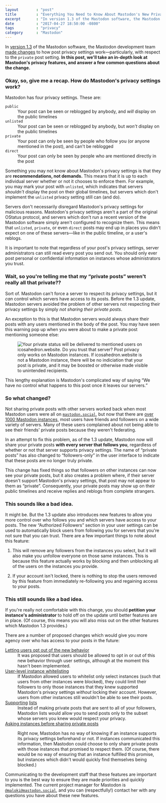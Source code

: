 ```yaml
---
layout        : "post"
title         : "Everything You Need to Know About Mastodon's New Privacy Settings"
excerpt       : "In version 1.3 of the Mastodon software, the Mastodon development team made changes to how post privacy settings work&mdash;particularly, with respect to the <code>private</code> post setting. In this post, we'll take an in-depth look at Mastodon's privacy features, and answer a few common questions about the change."
date          : "2017-04-27 18:50:00 -0800"
tags          : "privacy"
category      : "Mastodon"
---
```


In [version 1.3](https://github.com/tootsuite/mastodon/releases/tag/v1.3) of the Mastodon software, the Mastodon development team [made changes](https://github.com/tootsuite/mastodon/pull/2111) to how post privacy settings work&mdash;particularly, with respect to the `private` post setting.
<b>In this post, we'll take an in-depth look at Mastodon's privacy features, and answer a few common questions about the change.</b>

###  Okay, so, give me a recap. How do Mastodon's privacy settings work?

Mastodon has four privacy settings.
These are:

<dl>
<dt><code>public</code></dt>
<dd>Your post can be seen or reblogged by anybody, and <em>will</em> display on the public timelines</dd>
<dt><code>unlisted</code></dt>
<dd>Your post can be seen or reblogged by anybody, but <em>won't</em> display on the public timelines</dd>
<dt><code>private</code></dt>
<dd>Your post can only be seen by people who follow you (or anyone mentioned in the post), and can't be reblogged</dd>
<dt><code>direct</code></dt>
<dd>Your post can only be seen by people who are mentioned directly in the post</dd>
</dl>

Something you may not know about Mastodon's privacy settings is that they are __recommendations, not demands.__
This means that it is up to each individual server whether or not it chooses to enforce them.
For example, you may mark your post with `unlisted`, which indicates that servers *shouldn't* display the post on their global timelines, but servers which don't implement the `unlisted` privacy setting still can (and do).

Servers don't necessarily disregard Mastodon's privacy settings for malicious reasons.
Mastodon's privacy settings aren't a part of the original OStatus protocol, and servers which don't run a recent version of the Mastodon software simply aren't configured to recognize them.
This means that `unlisted`, `private`, or even `direct` posts may end up in places you didn't expect on one of these servers&mdash;like in the public timeline, or a user's reblogs.

It is important to note that regardless of your post's privacy settings, server administrators can still read every post you send out.
You should only ever post personal or confidential information on instances whose administrators you trust.

###  Wait, so you're telling me that my “private posts” weren't really all that private??

Sort of.
Mastodon can't force a server to respect its privacy settings, but it *can* control which servers have access to its posts.
Before the 1.3 update, Mastodon servers avoided the problem of other servers not respecting their privacy settings by simply *not sharing their private posts*.

An exception to this is that Mastodon servers would always share their posts with any users mentioned in the body of the post.
You may have seen this warning pop up when you were about to make a private post mentioning someone else:

<figure>
<img alt="Your private status will be delivered to mentioned users on icosahedron.website. Do you trust that server? Post privacy only works on Mastodon instances. If icosahedron.website is not a Mastodon instance, there will be no indiciation that your post is private, and it may be boosted or otherwise made visible to unintended recipients." src="{{site.blog_url}}/media/2015-04-27-are-you-sure.png">
</figure>

This lengthy explanation is Mastodon's complicated way of saying <q>We have no control what happens to this post once it leaves our servers.</q>

###  So what changed?

Not sharing private posts with other servers worked back when most Mastodon users were all on [`mastodon.social`](https://mastodon.social), but now that there are [over 1000 Mastodon instances,](https://instances.mastodon.xyz/) most users have friends and followers on a wide variety of servers.
Many of these users complained about not being able to see their friends' private posts because they weren't federating.

In an attempt to fix this problem, as of the 1.3 update, Mastodon now will share your private posts __with every server that follows you__, regardless of whether or not that server supports privacy settings.
The name of “private posts” has also changed to “followers-only” in the user interface to indicate that these posts are no longer truly private.

This change has fixed things so that followers on other instances can now see your private posts, but it also creates a problem where, if their server doesn't support Mastodon's privacy settings, that post may not appear to them as “private”.
Consequently, your private posts may show up on their public timelines and receive replies and reblogs from complete strangers.

###  This sounds like a bad idea.

It might be.
But the 1.3 update also introduces new features to allow you more control over who follows you and which servers have access to your posts.
The new “Authorized Followers” section in your user settings can be used to automatically block users from following you for servers that you're not sure that you can trust.
There are a few important things to note about this feature:

1.  This will remove any followers from the instances you select, but it will also make you unfollow everyone on those same instances.
    This is because this feature actually works by blocking and then unblocking all of the users on the instances you provide.

2.  If your account isn't locked, there is nothing to stop the users removed by this feature from immediately re-following you and regaining access to your posts.

###  This still sounds like a bad idea.

If you're really not comfortable with this change, you should __petition your instance's administrator__ to hold off on the update until better features are in place.
(Of course, this means you will also miss out on the other features which Mastodon 1.3 provides.)

There are a number of proposed changes which would give you more agency over who has access to your posts in the future:

<dl>
<dt><a href="https://github.com/tootsuite/mastodon/issues/712">Letting users opt out of the new behavior</a></dt>
<dd>It was proposed that users should be allowed to opt in or out of this new behavior through user settings, although at the moment this hasn't been implemented.</dd>
<dt><a href="https://github.com/tootsuite/mastodon/issues/423">User-level instance whitelisting</a></dt>
<dd>If Mastodon allowed users to whitelist only select instances (such that users from other instances were blocked), they could limit their followers to only those instances that they knew supported Mastodon's privacy settings <em>without</em> locking their account. However, users from other instances still wouldn't be able to see their posts.</dd>
<dt><a href="https://github.com/tootsuite/mastodon/issues/422">Supporting</a> <a href="https://github.com/tootsuite/mastodon/issues/983">lists</a></dt>
<dd>Instead of making private posts that are sent to all of your followers, Mastodon lists would allow you to send posts only to the subset whose servers you knew would respect your privacy.</dd>
<dt><a href="https://github.com/tootsuite/mastodon/issues/669">Asking instances before sharing private posts</a></dt>
<dd><p>Right now, Mastodon has no way of knowing if an instance supports its privacy settings beforehand or not. If instances communicated this information, then Mastodon could choose to only share private posts with those instances that promised to respect them. (Of course, there would be no way of ensuring that an instance fulfilled this promise, but instances which didn't would quickly find themselves being blocked.)</p></dd>
</dl>

Communicating to the development staff that these features are important to you is the best way to ensure they are made priorities and quickly implemented.
The current project manager for Mastodon is [`@maloki@mastodon.social`](https://mastodon.social/@maloki), and you can (respectfully!) contact her with any questions you have about these new features.
